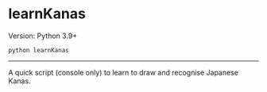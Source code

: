 # learnKanas

Version: Python 3.9+

`python learnKanas`

---

A quick script (console only) to learn to draw and recognise Japanese Kanas.
